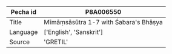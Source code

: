 |Pecha id | P8A006550
| --- | --- 
|Title | Mīmāṃsāsūtra 1-7 with Śabara's Bhāṣya 
|Language | ['English', 'Sanskrit']
|Source | 'GRETIL'